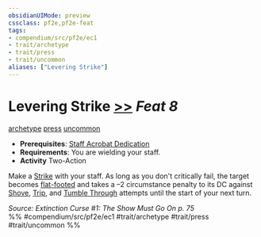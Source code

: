 ```yaml
---
obsidianUIMode: preview
cssclass: pf2e,pf2e-feat
tags:
- compendium/src/pf2e/ec1
- trait/archetype
- trait/press
- trait/uncommon
aliases: ["Levering Strike"]
---
```

# Levering Strike  [>>](../../rules/core-rulebook/chapter-9-playing-the-game.md#Actions "Two-Action") *Feat 8*  
[archetype](../../rules/traits/archetype.md)  [press](../../rules/traits/press.md)  [uncommon](../../rules/traits/uncommon.md)  

- **Prerequisites**: [Staff Acrobat Dedication](staff-acrobat-dedication-ec1.md)
- **Requirements**: You are wielding your staff.
- **Activity** Two-Action

Make a [Strike](../../rules/actions/strike.md) with your staff. As long as you don't critically fail, the target becomes [flat-footed](../../rules/conditions.md#Flat-footed) and takes a –2 circumstance penalty to its DC against [Shove](../../rules/actions/shove.md), [Trip](../../rules/actions/trip.md), and [Tumble Through](../../rules/actions/tumble-through.md) attempts until the start of your next turn.

*Source: Extinction Curse #1: The Show Must Go On p. 75*  
%% #compendium/src/pf2e/ec1 #trait/archetype #trait/press #trait/uncommon %%